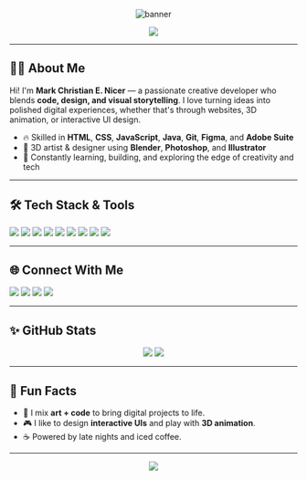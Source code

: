 <!-- Banner Image (optional, replace with your own) -->
<p align="center">
  <img src="https://capsule-render.vercel.app/api?type=waving&color=0f0f0f&height=200&section=header&text=Mark%20Christian%20E.%20Nicer&fontSize=40&fontColor=ffffff" alt="banner"/>
</p>

<p align="center">
  <img src="https://readme-typing-svg.herokuapp.com/?font=Fira+Code&size=24&pause=1000&color=00FFAB&center=true&vCenter=true&width=435&lines=Front-End%20+%20Creative%20Developer;UI%2FUX%20Designer%20+%203D%20Artist;Code.%20Design.%20Create." />
</p>

---

## 👨‍💻 About Me

Hi! I'm **Mark Christian E. Nicer** — a passionate creative developer who blends **code, design, and visual storytelling**. I love turning ideas into polished digital experiences, whether that's through websites, 3D animation, or interactive UI design.

- 🔥 Skilled in **HTML**, **CSS**, **JavaScript**, **Java**, **Git**, **Figma**, and **Adobe Suite**
- 🎨 3D artist & designer using **Blender**, **Photoshop**, and **Illustrator**
- 🧠 Constantly learning, building, and exploring the edge of creativity and tech

---

## 🛠 Tech Stack & Tools

<p align="left">
  <img src="https://img.shields.io/badge/HTML5-e34c26?style=flat-square&logo=html5&logoColor=white" />
  <img src="https://img.shields.io/badge/CSS3-264de4?style=flat-square&logo=css3&logoColor=white" />
  <img src="https://img.shields.io/badge/JavaScript-f7df1e?style=flat-square&logo=javascript&logoColor=black" />
  <img src="https://img.shields.io/badge/Java-007396?style=flat-square&logo=java&logoColor=white" />
  <img src="https://img.shields.io/badge/Photoshop-31A8FF?style=flat-square&logo=adobephotoshop&logoColor=white" />
  <img src="https://img.shields.io/badge/Illustrator-FF9A00?style=flat-square&logo=adobeillustrator&logoColor=white" />
  <img src="https://img.shields.io/badge/Figma-F24E1E?style=flat-square&logo=figma&logoColor=white" />
  <img src="https://img.shields.io/badge/Blender-F5792A?style=flat-square&logo=blender&logoColor=white" />
  <img src="https://img.shields.io/badge/Git-F05032?style=flat-square&logo=git&logoColor=white" />
</p>

---

## 🌐 Connect With Me

<p align="left">
  <a href="mailto:youremail@gmail.com" target="_blank"><img src="https://img.shields.io/badge/Gmail-D14836?style=flat-square&logo=gmail&logoColor=white" /></a>
  <a href="https://linkedin.com/in/yourusername" target="_blank"><img src="https://img.shields.io/badge/LinkedIn-0077B5?style=flat-square&logo=linkedin&logoColor=white" /></a>
  <a href="https://twitter.com/yourusername" target="_blank"><img src="https://img.shields.io/badge/Twitter-1DA1F2?style=flat-square&logo=twitter&logoColor=white" /></a>
  <a href="https://yourportfolio.com" target="_blank"><img src="https://img.shields.io/badge/Portfolio-000000?style=flat-square&logo=About.me&logoColor=white" /></a>
</p>

---

## ✨ GitHub Stats

<p align="center">
  <img src="https://github-readme-stats.vercel.app/api?username=MNicer2004&theme=radical&show_icons=true&count_private=true" />
  <img src="https://github-readme-stats.vercel.app/api/top-langs/?username=MNicer2004&layout=compact&theme=radical" />
</p>

---

## 📌 Fun Facts

- 🚀 I mix **art + code** to bring digital projects to life.
- 🎮 I like to design **interactive UIs** and play with **3D animation**.
- ☕ Powered by late nights and iced coffee.

---

<p align="center">
  <img src="https://capsule-render.vercel.app/api?type=waving&color=0f0f0f&height=120&section=footer" />
</p>
